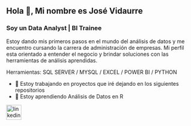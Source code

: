 ## Hola 👋, Mi nombre es José Vidaurre
### Soy un Data Analyst | BI Trainee

Estoy dando mis primeros pasos en el mundo del análisis de datos y me encuentro cursando la carrera de administración de empresas. Mi perfil esta orientado a entender el negocio y brindar soluciones con las herramientas de análisis aprendidas.

Herramientas: SQL SERVER / MYSQL / EXCEL / POWER BI / PYTHON

- 🔭 Estoy trabajando en proyectos que iré dejando en los siguientes repositorios 
- 🌱 Estoy aprendiendo Análisis de Datos en R 


[<img src='https://cdn.jsdelivr.net/npm/simple-icons@3.0.1/icons/linkedin.svg' alt='linkedin' height='40'>](https://www.linkedin.com/in/https://www.linkedin.com/in/josevidaurre-dataanalyst//)  
